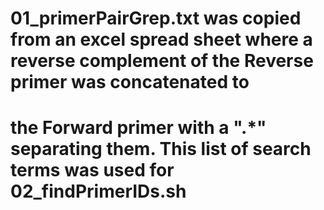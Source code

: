# 01_primerPairGrep.txt was copied from an excel spread sheet where a reverse complement of the Reverse primer was concatenated to
# the Forward primer with a ".*" separating them. This list of search terms was used for 02_findPrimerIDs.sh

